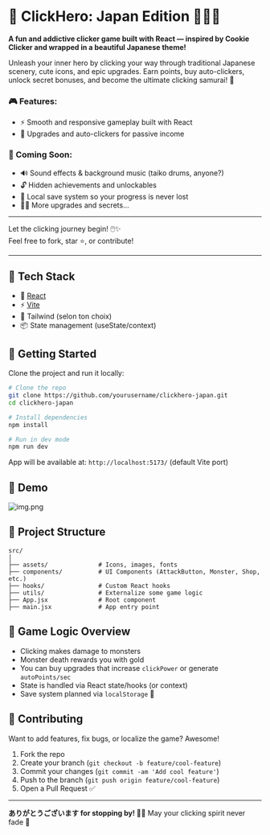 # 🍡 ClickHero: Japan Edition 🏮🏮🏮

**A fun and addictive clicker game built with React — inspired by Cookie Clicker and wrapped in a beautiful Japanese theme!**

Unleash your inner hero by clicking your way through traditional Japanese scenery, cute icons, and epic upgrades. Earn points, buy auto-clickers, unlock secret bonuses, and become the ultimate clicking samurai! 🥷

### 🎮 Features:
* ⚡ Smooth and responsive gameplay built with React
* 🏯 Upgrades and auto-clickers for passive income

### 🚧 Coming Soon:
* 🔊 Sound effects & background music (taiko drums, anyone?)
* 🔓 Hidden achievements and unlockables
* 💾 Local save system so your progress is never lost
* 🧙‍♂️ More upgrades and secrets...

---
Let the clicking journey begin! 🖱️✨  
Feel free to fork, star ⭐, or contribute!

---

## 🧰 Tech Stack

- 🧠 [React](https://reactjs.org/)
- ⚡ [Vite](https://vitejs.dev/)
- 💅 Tailwind (selon ton choix)
- 📦 State management (useState/context)

[//]: # (- 🎨 Custom assets &#40;Japanese-themed icons, fonts...&#41;)

## 🚀 Getting Started

Clone the project and run it locally:

```bash
# Clone the repo
git clone https://github.com/yourusername/clickhero-japan.git
cd clickhero-japan

# Install dependencies
npm install

# Run in dev mode
npm run dev
````

App will be available at: `http://localhost:5173/` (default Vite port)

## 📸 Demo

![img.png](demo-screenshot/main-screen.png)

## 📁 Project Structure

```
src/
│
├── assets/              # Icons, images, fonts
├── components/          # UI Components (AttackButton, Monster, Shop, etc.)
├── hooks/               # Custom React hooks
├── utils/               # Externalize some game logic
├── App.jsx              # Root component
├── main.jsx             # App entry point
```

## 🧠 Game Logic Overview

* Clicking makes damage to monsters
* Monster death rewards you with gold
* You can buy upgrades that increase `clickPower` or generate `autoPoints/sec`
* State is handled via React state/hooks (or context)
* Save system planned via `localStorage` 🚧

## 🤝 Contributing

Want to add features, fix bugs, or localize the game? Awesome!

1. Fork the repo
2. Create your branch (`git checkout -b feature/cool-feature`)
3. Commit your changes (`git commit -am 'Add cool feature'`)
4. Push to the branch (`git push origin feature/cool-feature`)
5. Open a Pull Request ✅

[//]: # (## 📄 License)

[//]: # ()
[//]: # ([![License: MIT]&#40;https://img.shields.io/badge/License-MIT-yellow.svg&#41;]&#40;https://opensource.org/licenses/MIT&#41;)

---

**ありがとうございます for stopping by! 🙇‍♂️**
May your clicking spirit never fade 🍵

